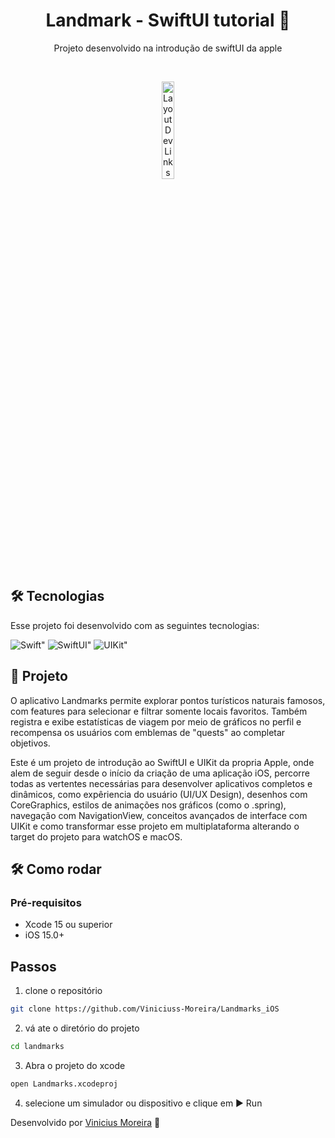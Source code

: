 <h1 align="center"> Landmark - SwiftUI tutorial  </h1>

<p align="center">
Projeto desenvolvido na introdução de swiftUI da apple
</p>


<br>

<p align="center">
  <img alt="Layout Dev Links" src="img/demonstracao.gif" width="20%">
</p>

## 🛠 Tecnologias

Esse projeto foi desenvolvido com as seguintes tecnologias:

<p>
  <img src="https://img.shields.io/badge/Swift-F05138?logo=swift&logoColor=white&style=for-the-badge" alt=Swift">
  <img src="https://img.shields.io/badge/SwiftUI-524520?logo=swift&logoColor=white&style=for-the-badge" alt=SwiftUI">
  <img src="https://img.shields.io/badge/UIKit-white?logo=swift&logoColor=black&style=for-the-badge" alt=UIKit">
</p>


## 📁 Projeto

O aplicativo Landmarks permite explorar pontos turísticos naturais famosos, com features para selecionar e filtrar somente locais favoritos. Também registra e exibe estatísticas de viagem por meio de gráficos no perfil e recompensa os usuários com emblemas de "quests" ao completar objetivos.

Este é um projeto de introdução ao SwiftUI e UIKit da propria Apple, onde alem de seguir desde o início da criação de uma aplicação iOS, percorre todas as vertentes necessárias para desenvolver aplicativos completos e dinâmicos, como expêriencia do usuário (UI/UX Design), desenhos com CoreGraphics, estilos de animações nos gráficos (como o .spring), navegação com NavigationView, conceitos avançados de interface com UIKit e como transformar esse projeto em multiplataforma alterando o target do projeto para watchOS e macOS.


## 🛠 Como rodar

### Pré-requisitos
- Xcode 15 ou superior  
- iOS 15.0+

## Passos
 1. clone o repositório
```bash
git clone https://github.com/Viniciuss-Moreira/Landmarks_iOS
```
 2. vá ate o diretório do projeto
```bash
cd landmarks
```
 3. Abra o projeto do xcode
```bash
open Landmarks.xcodeproj
```
 4. selecione um simulador ou dispositivo e clique em ▶️ Run



Desenvolvido por [Vinicius Moreira](https://www.linkedin.com/in/vinicius-moreira-806105350/) 🚀
